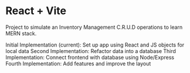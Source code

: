 # React + Vite

Project to simulate an Inventory Management C.R.U.D operations to learn MERN stack. 

Initial Implementation (current): Set up app using React and JS objects for local data
Second Implementation: Refactor data into a database 
Third Implementation: Connect frontend with database using Node/Express
Fourth Implementation: Add features and improve the layout
